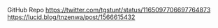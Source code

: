 GitHub Repo https://twitter.com/tgstunt/status/1165097706697764873
https://lucid.blog/tnzenwa/post/1566615432
